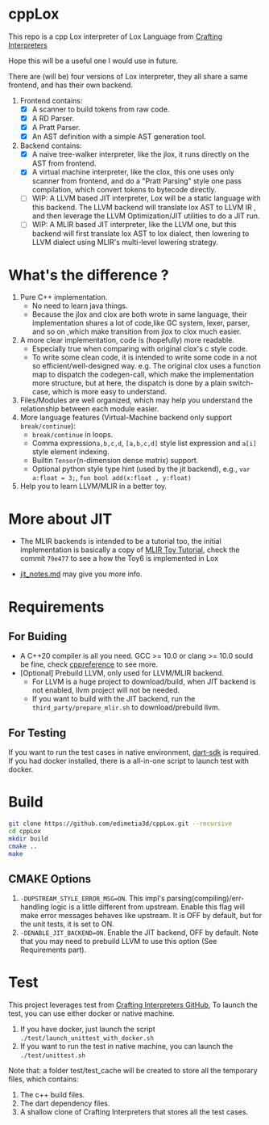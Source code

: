 # cppLox

This repo is a cpp Lox interpreter of Lox Language from [Crafting Interpreters](https://craftinginterpreters.com/)

Hope this will be a useful one I would use in future.

There are (will be) four versions of Lox interpreter, they all share a same frontend, and has their own backend.

1. Frontend contains:
   - [x] A scanner to build tokens from raw code.
   - [x] A RD Parser.
   - [x] A Pratt Parser.
   - [x] An AST definition with a simple AST generation tool.

2. Backend contains:
   - [x] A naive tree-walker interpreter, like the jlox, it runs directly on the AST from frontend.
   - [x] A virtual machine interpreter, like the clox, this one uses only scanner from frontend, and do a
     "Pratt Parsing" style one pass compilation, which convert tokens to bytecode directly.
   - [ ] WIP: A LLVM based JIT interpreter, Lox will be a static language with this backend.
     The LLVM backend will translate lox AST to LLVM IR , and then leverage the LLVM Optimization/JIT utilities
     to do a JIT run.
   - [ ] WIP: A MLIR based JIT interpreter, like the LLVM one, but this backend will first translate lox AST to lox
     dialect, then lowering to LLVM dialect using MLIR's multi-level lowering strategy.

# What's the difference ?

1. Pure C++ implementation.
   * No need to learn java things.
   * Because the jlox and clox are both wrote in same language, their implementation shares a lot of code,like GC system,
     lexer, parser, and so on ,which make transition from jlox to clox much easier.
2. A more clear implementation, code is (hopefully) more readable.
   * Especially true when comparing with original clox's c style code.
   * To write some clean code, it is intended to write some code in a not so efficient/well-designed way. e.g. The original
     clox uses a function map to dispatch the codegen-call, which make the implementation more structure, but at here,
     the dispatch is done by a plain switch-case, which is more easy to understand.
3. Files/Modules are well organized, which may help you understand the relationship between each module easier.
4. More language features (Virtual-Machine backend only support `break/continue`):
   * `break/continue` in loops.
   * Comma expression`a,b,c,d`, `[a,b,c,d]` style list expression and `a[i]` style element indexing.
   * Builtin `Tensor`(n-dimension dense matrix) support.
   * Optional python style type hint (used by the jit backend), e.g., `var a:float = 3;`, `fun bool add(x:float , y:float)`
5. Help you to learn LLVM/MLIR in a better toy.

# More about JIT

* The MLIR backends is intended to be a tutorial too, the initial implementation is basically a copy
  of [MLIR Toy Tutorial](https://mlir.llvm.org/docs/Tutorials/Toy), check the commit `79e477` to see a how the Toy6 is
  implemented in Lox

* [jit_notes.md](jit_notes.md) may give you more info.

# Requirements

## For Buiding

* A C++20 compiler is all you need. GCC >= 10.0 or clang >= 10.0 sould be fine,
  check [cppreference](https://en.cppreference.com/w/cpp/compiler_support/20) to see more.
* [Optional] Prebuild LLVM, only used for LLVM/MLIR backend.
    * For LLVM is a huge project to download/build, when JIT backend is not enabled, llvm project will not be
      needed.
    * If you want to build with the JIT backend, run the `third_party/prepare_mlir.sh` to download/prebuild llvm.

## For Testing

If you want to run the test cases in native environment, [dart-sdk](https://dart.dev/tools/sdk) is required.
If you had docker installed, there is a all-in-one script to launch test with docker.

# Build

```bash
git clone https://github.com/edimetia3d/cppLox.git --recursive
cd cppLox
mkdir build
cmake ..
make
```

## CMAKE Options

1. `-DUPSTREAM_STYLE_ERROR_MSG=ON`. This impl's parsing(compiling)/err-handling logic is a little different from
   upstream. Enable this flag will make error messages behaves like upstream. It is OFF by default, but for the unit
   tests, it is set to ON.
2. `-DENABLE_JIT_BACKEND=ON`. Enable the JIT backend, OFF by default. Note that you may need to prebuild LLVM
   to use this option (See Requirements part).

# Test

This project leverages test from [Crafting Interpreters GitHub](https://github.com/munificent/craftinginterpreters),
To launch the test, you can use either docker or native machine.

1. If you have docker, just launch the script `./test/launch_unittest_with_docker.sh`
2. If you want to run the test in native machine, you can launch the `./test/unittest.sh`

Note that: a folder test/test_cache will be created to store all the temporary files, which contains:

1. The c++ build files.
2. The dart dependency files.
3. A shallow clone of Crafting Interpreters that stores all the test cases.
